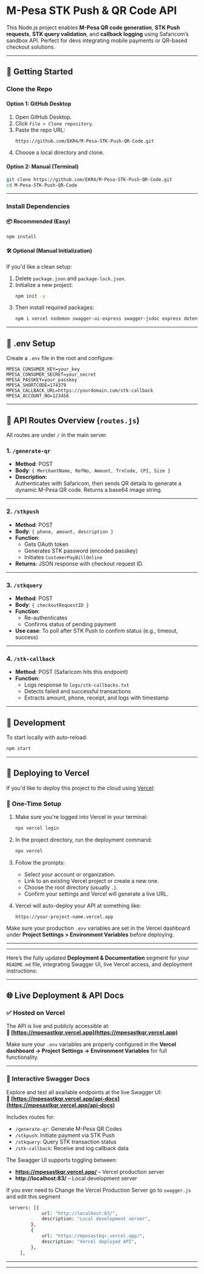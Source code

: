 # M-Pesa STK Push & QR Code API

This Node.js project enables **M-Pesa QR code generation**, **STK Push requests**, **STK query validation**, and **callback logging** using Safaricom’s sandbox API. Perfect for devs integrating mobile payments or QR-based checkout solutions.

---

## 🚀 Getting Started

### Clone the Repo

#### Option 1: GitHub Desktop
1. Open GitHub Desktop.
2. Click `File > Clone repository`.
3. Paste the repo URL:  
   ```
   https://github.com/EKR4/M-Pesa-STK-Push-QR-Code.git
   ```
4. Choose a local directory and clone.

#### Option 2: Manual (Terminal)
```bash
git clone https://github.com/EKR4/M-Pesa-STK-Push-QR-Code.git
cd M-Pesa-STK-Push-QR-Code
```

---

### Install Dependencies

#### 📦 Recommended (Easy)
```bash
npm install
```

#### 🛠️ Optional (Manual Initialization)
If you'd like a clean setup:

1. Delete `package.json` and `package-lock.json`.
2. Initialize a new project:
   ```bash
   npm init -y
   ```
3. Then install required packages:
   ```bash
   npm i vercel nodemon swagger-ui-express swagger-jsdoc express dotenv cors axios
   ```

---

## 🔑 .env Setup

Create a `.env` file in the root and configure:

```
MPESA_CONSUMER_KEY=your_key
MPESA_CONSUMER_SECRET=your_secret
MPESA_PASSKEY=your_passkey
MPESA_SHORTCODE=174379
MPESA_CALLBACK_URL=https://yourdomain.com/stk-callback
MPESA_ACCOUNT_NO=123456
```

---

## 📡 API Routes Overview (`routes.js`)

All routes are under `/` in the main server.

### 1. `/generate-qr`
- **Method**: POST
- **Body**: `{ MerchantName, RefNo, Amount, TrxCode, CPI, Size }`
- **Description**:  
  Authenticates with Safaricom, then sends QR details to generate a dynamic M-Pesa QR code. Returns a base64 image string.

---

### 2. `/stkpush`
- **Method**: POST  
- **Body**: `{ phone, amount, description }`
- **Function**:
  - Gets OAuth token
  - Generates STK password (encoded passkey)
  - Initiates `CustomerPayBillOnline`
- **Returns**: JSON response with checkout request ID.

---

### 3. `/stkquery`
- **Method**: POST  
- **Body**: `{ checkoutRequestID }`
- **Function**:
  - Re-authenticates
  - Confirms status of pending payment
- **Use case**: To poll after STK Push to confirm status (e.g., timeout, success)

---

### 4. `/stk-callback`
- **Method**: POST (Safaricom hits this endpoint)  
- **Function**:
  - Logs response to `logs/stk-callbacks.txt`
  - Detects failed and successful transactions
  - Extracts amount, phone, receipt, and logs with timestamp

---

## 🧪 Development

To start locally with auto-reload:
```bash
npm start 
```

---

## 🚀 Deploying to Vercel

If you'd like to deploy this project to the cloud using [Vercel](https://vercel.com):

### 🧩 One-Time Setup

1. Make sure you're logged into Vercel in your terminal:
   ```bash
   npx vercel login
   ```

2. In the project directory, run the deployment command:
   ```bash
   npx vercel
   ```

3. Follow the prompts:
   - Select your account or organization.
   - Link to an existing Vercel project or create a new one.
   - Choose the root directory (usually `.`).
   - Confirm your settings and Vercel will generate a live URL.

4. Vercel will auto-deploy your API at something like:
   ```
   https://your-project-name.vercel.app
   ```

Make sure your production `.env` variables are set in the Vercel dashboard under **Project Settings > Environment Variables** before deploying.

---

---
Here’s the fully updated **Deployment & Documentation** segment for your `README.md` file, integrating Swagger UI, live Vercel access, and deployment instructions:

---

## 🌐 Live Deployment & API Docs

### ✅ Hosted on Vercel

The API is live and publicly accessible at:  
**🔗 [https://mpesastkqr.vercel.app](https://mpesastkqr.vercel.app)**

Make sure your `.env` variables are properly configured in the **Vercel dashboard → Project Settings → Environment Variables** for full functionality.

---

### 📘 Interactive Swagger Docs

Explore and test all available endpoints at the live Swagger UI:  
**🔗 [https://mpesastkqr.vercel.app/api-docs](https://mpesastkqr.vercel.app/api-docs)**

Includes routes for:

- `/generate-qr`: Generate M-Pesa QR Codes  
- `/stkpush`: Initiate payment via STK Push  
- `/stkquery`: Query STK transaction status  
- `/stk-callback`: Receive and log callback data

The Swagger UI supports toggling between:

- **https://mpesastkqr.vercel.app/** – Vercel production server  
- **http://localhost:83/** – Local development server  

If you ever need to Change the Vercel Production Server go to  `swagger.js` and edit this segment
   ```bash
    servers: [{
                url: "http://localhost:83/",
                description: "Local development server",
            },
            {
                url: "https://mpesastkqr.vercel.app/",
                description: "Vercel deployed API",
            },
        ],

   ```
---

---
